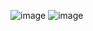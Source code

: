![image](https://github.com/user-attachments/assets/1f733c60-b468-4b11-ac7f-002125fb032a)
![image](https://github.com/user-attachments/assets/b0013fa9-2c4a-4235-914e-1f32c1206d73)

